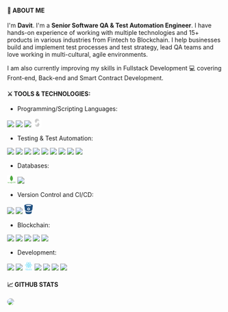 #### 👋 ABOUT ME 

I'm **Davit**. I'm a **Senior Software QA & Test Automation Engineer**. I have hands-on experience of working with multiple technologies and 15+ products in various industries from Fintech to Blockchain. I help businesses build and implement test processes and test strategy, lead QA teams and love working in multi-cultural, agile environments. 

I am also currently improving my skills in Fullstack Development 💻 covering Front-end, Back-end and Smart Contract Development.

#### ⚔ TOOLS & TECHNOLOGIES:
- Programming/Scripting Languages: 
<p>
  <code><img width="4%" src="https://vectorwiki.com/images/G9sE3__javascript.svg"></code>
  <code><img width="4%" src="https://www.vectorlogo.zone/logos/typescriptlang/typescriptlang-icon.svg"></code>
  <code><img width="4%" src="https://www.vectorlogo.zone/logos/java/java-icon.svg"></code>
  <code><img width="4%" src="https://raw.githubusercontent.com/vscode-icons/vscode-icons/63a4a33b35b50d243716d03b95a955e49db97662/icons/file_type_solidity.svg"></code>
</p>

- Testing & Test Automation:
<p>
  <code><img width="4%" src="https://raw.githubusercontent.com/gilbarbara/logos/0fabdf6def45abdfa138996fc20392e8004ad0b9/logos/cypress-icon.svg"></code>
  <code><img width="4%" src="https://www.vectorlogo.zone/logos/mochajs/mochajs-icon.svg"></code>
  <code><img width="4%" src="https://www.vectorlogo.zone/logos/chaijs/chaijs-icon.svg"></code>
  <code><img width="4%" src="https://raw.githubusercontent.com/gilbarbara/logos/9c6e5e9ef3c297da414a4809ae9f0f56a6384e91/logos/webdriverio.svg"></code>
  <code><img width="4%" src="https://raw.githubusercontent.com/bestofjs/bestofjs-webui/dd29d40f829c2cea9cbd7ffac13a3add888e2199/public/logos/playwright.svg"></code>
  <code><img width="4%" src="https://raw.githubusercontent.com/get-icon/geticon/fc0f660daee147afb4a56c64e12bde6486b73e39/icons/selenium.svg"></code>
  <code><img width="4%" src="https://raw.githubusercontent.com/detain/svg-logos/aecbca0b533703a389211cddb0ca159a5d50553e/svg/appium.svg"></code>
  <code><img width="4%" src="https://www.vectorlogo.zone/logos/getpostman/getpostman-icon.svg"></code>
  <code><img width="4%" src="https://vectorwiki.com/images/v21Kn__swaggerhub.svg"></code>
</p>

- Databases:
<p>
  <code><img width="4%" src="https://raw.githubusercontent.com/devicons/devicon/1119b9f84c0290e0f0b38982099a2bd027a48bf1/icons/mongodb/mongodb-plain-wordmark.svg"></code>
  <code><img width="4%" src="https://upload.wikimedia.org/wikipedia/de/thumb/8/8c/Microsoft_SQL_Server_Logo.svg/1380px-Microsoft_SQL_Server_Logo.svg.png?20100429075711"></code>
</p>

- Version Control and CI/CD:
<p>
  <code><img width="4%" src="https://www.vectorlogo.zone/logos/jenkins/jenkins-icon.svg"></code>
  <code><img width="4%" src="https://www.vectorlogo.zone/logos/git-scm/git-scm-icon.svg"></code>
  <code><img width="4%" src="https://raw.githubusercontent.com/gilbarbara/logos/0fabdf6def45abdfa138996fc20392e8004ad0b9/logos/bitbucket.svg"></code>
</p>

- Blockchain:
<p>
  <code><img width="4%" src="https://raw.githubusercontent.com/gilbarbara/logos/9c6e5e9ef3c297da414a4809ae9f0f56a6384e91/logos/ganache-icon.svg"></code>
  <code><img width="4%" src="https://raw.githubusercontent.com/gilbarbara/logos/9c6e5e9ef3c297da414a4809ae9f0f56a6384e91/logos/truffle-icon.svg"></code>
  <code><img width="4%" src="https://raw.githubusercontent.com/gilbarbara/logos/9c6e5e9ef3c297da414a4809ae9f0f56a6384e91/logos/hardhat-icon.svg"></code>
  <code><img width="4%" src="https://vectorwiki.com/images/Cmcvq__ethereum-eth.svg"></code>
  <code><img width="4%" src="https://raw.githubusercontent.com/maxogden/hexbin/90a6aae0ebb12d4ac9810f870b67100d913a18f4/vector/ipfs.svg"></code>
</p>

- Development:
<p>
  <code><img width="4%" src="https://raw.githubusercontent.com/leungwensen/svg-icon/8b84d725b0d2be8f5d87cac7f2c386682ce43563/dist/svg/logos/html-5.svg"></code>
  <code><img width="4%" src="https://raw.githubusercontent.com/shgysk8zer0/logos/f3a3db236f747f242c4072262fbb55b36996181e/css3.svg"></code>
  <code><img width="4%" src="https://raw.githubusercontent.com/devicons/devicon/1119b9f84c0290e0f0b38982099a2bd027a48bf1/icons/react/react-original-wordmark.svg"></code>
  <code><img width="4%" src="https://raw.githubusercontent.com/get-icon/geticon/fc0f660daee147afb4a56c64e12bde6486b73e39/icons/redux.svg"></code>
  <code><img width="4%" src="https://cdn.worldvectorlogo.com/logos/nodejs-icon.svg"></code>
  <code><img width="4%" src="https://www.vectorlogo.zone/logos/expressjs/expressjs-icon.svg"></code>
  <code><img width="4%" src="https://www.vectorlogo.zone/logos/digitalocean/digitalocean-tile.svg"></code>
</p>


#### 📈 GITHUB STATS

<img style="border-radius:10px" src="https://github-readme-streak-stats.herokuapp.com/?user=DavitMkhitaryan&show_icons=true&theme=radical" />
